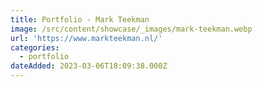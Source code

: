 ```yaml
---
title: Portfolio - Mark Teekman
image: /src/content/showcase/_images/mark-teekman.webp
url: 'https://www.markteekman.nl/'
categories:
  - portfolio
dateAdded: 2023-03-06T18:09:38.000Z
---
```


